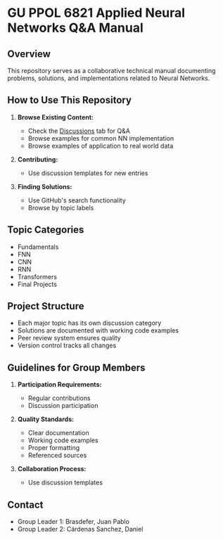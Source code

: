 # GU PPOL 6821 Applied Neural Networks Q&A Manual 

## Overview
This repository serves as a collaborative technical manual documenting problems, solutions, and implementations related to Neural Networks.

## How to Use This Repository
1. **Browse Existing Content:**
   - Check the [Discussions](../../discussions) tab for Q&A
   - Browse examples for common NN implementation
   - Browse examples of application to real world data

2. **Contributing:**
   - Use discussion templates for new entries

3. **Finding Solutions:**
   - Use GitHub's search functionality
   - Browse by topic labels

## Topic Categories
- Fundamentals
- FNN
- CNN
- RNN
- Transformers
- Final Projects

## Project Structure
- Each major topic has its own discussion category
- Solutions are documented with working code examples
- Peer review system ensures quality
- Version control tracks all changes

## Guidelines for Group Members
1. **Participation Requirements:**
   - Regular contributions
   - Discussion participation

2. **Quality Standards:**
   - Clear documentation
   - Working code examples
   - Proper formatting
   - Referenced sources

3. **Collaboration Process:**
   - Use discussion templates


## Contact
- Group Leader 1: Brasdefer, Juan Pablo
- Group Leader 2: Cárdenas Sanchez, Daniel
